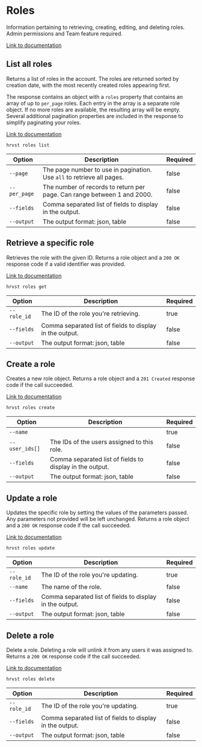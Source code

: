 # Roles

Information pertaining to retrieving, creating, editing, and deleting roles. Admin permissions and Team feature required.

[Link to documentation](https://help.getharvest.com/api-v2/roles-api/roles/roles/)

## List all roles

Returns a list of roles in the account. The roles are returned sorted by creation date, with the most recently created roles appearing first.

The response contains an object with a `roles` property that contains an array of up to `per_page` roles. Each entry in the array is a separate role object. If no more roles are available, the resulting array will be empty. Several additional pagination properties are included in the response to simplify paginating your roles.

[Link to documentation](https://help.getharvest.com/api-v2/roles-api/roles/roles/#list-all-roles)

```
hrvst roles list
```

| Option       | Description                                                             | Required |
| ------------ | ----------------------------------------------------------------------- | -------- |
| `--page`     | The page number to use in pagination. Use `all` to retrieve all pages.  | false    |
| `--per_page` | The number of records to return per page. Can range between 1 and 2000. | false    |
| `--fields`   | Comma separated list of fields to display in the output.                | false    |
| `--output`   | The output format: json, table                                          | false    |

## Retrieve a specific role

Retrieves the role with the given ID. Returns a role object and a `200 OK` response code if a valid identifier was provided.

[Link to documentation](https://help.getharvest.com/api-v2/roles-api/roles/roles/#retrieve-a-role)

```
hrvst roles get
```

| Option      | Description                                              | Required |
| ----------- | -------------------------------------------------------- | -------- |
| `--role_id` | The ID of the role you're retrieving.                    | true     |
| `--fields`  | Comma separated list of fields to display in the output. | false    |
| `--output`  | The output format: json, table                           | false    |

## Create a role

Creates a new role object. Returns a role object and a `201 Created` response code if the call succeeded.

[Link to documentation](https://help.getharvest.com/api-v2/roles-api/roles/roles/#create-a-role)

```
hrvst roles create
```

| Option         | Description                                              | Required |
| -------------- | -------------------------------------------------------- | -------- |
| `--name`       |                                                          | true     |
| `--user_ids[]` | The IDs of the users assigned to this role.              | false    |
| `--fields`     | Comma separated list of fields to display in the output. | false    |
| `--output`     | The output format: json, table                           | false    |

## Update a role

Updates the specific role by setting the values of the parameters passed. Any parameters not provided will be left unchanged. Returns a role object and a `200 OK` response code if the call succeeded.

[Link to documentation](https://help.getharvest.com/api-v2/roles-api/roles/roles/#update-a-role)

```
hrvst roles update
```

| Option      | Description                                              | Required |
| ----------- | -------------------------------------------------------- | -------- |
| `--role_id` | The ID of the role you're updating.                      | true     |
| `--name`    | The name of the role.                                    | false    |
| `--fields`  | Comma separated list of fields to display in the output. | false    |
| `--output`  | The output format: json, table                           | false    |

## Delete a role

Delete a role. Deleting a role will unlink it from any users it was assigned to. Returns a `200 OK` response code if the call succeeded.

[Link to documentation](https://help.getharvest.com/api-v2/roles-api/roles/roles/#delete-a-role)

```
hrvst roles delete
```

| Option      | Description                                              | Required |
| ----------- | -------------------------------------------------------- | -------- |
| `--role_id` | The ID of the role you're updating.                      | true     |
| `--fields`  | Comma separated list of fields to display in the output. | false    |
| `--output`  | The output format: json, table                           | false    |
